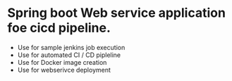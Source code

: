 # Spring boot Web service application foe cicd pipeline.
- Use for sample jenkins job execution
- Use for automated CI / CD pipleline
- Use for Docker image creation
- Use for webserivce deployment


